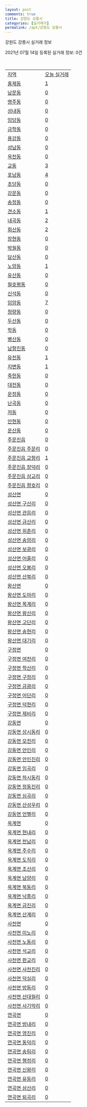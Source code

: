 ```yaml
---
layout: post
comments: true
title: 강원도 강릉시
categories: [실거래가]
permalink: /apt/강원도 강릉시
---
```


강원도 강릉시 실거래 정보

2021년 07월 14일 등록된 실거래 정보: 0건

<script type="text/javascript">
  google.charts.load('current', {'packages':['corechart']});
  google.charts.setOnLoadCallback(drawChart);

  function drawChart() {
    var data = google.visualization.arrayToDataTable([['거래일', '매매', '전월세', '전매'], ['20-07', 165, 107, 9], ['20-08', 278, 184, 12], ['20-09', 279, 140, 14], ['20-10', 358, 272, 24], ['20-11', 345, 262, 35], ['20-12', 360, 248, 36], ['21-01', 345, 243, 27], ['21-02', 322, 212, 45], ['21-03', 386, 191, 61], ['21-04', 349, 165, 23], ['21-05', 335, 167, 37], ['21-06', 285, 132, 11], ['21-07', 63, 30, 2]]);

    var options = {
      title: '최근 1년간 유형별 거래량 추이',
      legend: { position: 'bottom' }
    };

    var chart = new google.visualization.LineChart(document.getElementById('columnchart_material'));
    chart.draw(data, (options));
  }
</script>

<div id="columnchart_material" style="width: 95%; margin-left: -35px"></div>
<br>
<table class="sortable">
  <tr>
    <td><a href="#">지역</a></td>
    <td><a href="#">오늘 실거래</a></td>
  </tr>

  
  <tr class="item">
    <td><a href="강원도 강릉시 홍제동">홍제동</a></td>
    <td><a href="강원도 강릉시 홍제동">1</a></td>
  </tr>
    

  <tr class="item">
    <td><a href="강원도 강릉시 남문동">남문동</a></td>
    <td><a href="강원도 강릉시 남문동">0</a></td>
  </tr>
    

  <tr class="item">
    <td><a href="강원도 강릉시 명주동">명주동</a></td>
    <td><a href="강원도 강릉시 명주동">0</a></td>
  </tr>
    

  <tr class="item">
    <td><a href="강원도 강릉시 성내동">성내동</a></td>
    <td><a href="강원도 강릉시 성내동">0</a></td>
  </tr>
    

  <tr class="item">
    <td><a href="강원도 강릉시 임당동">임당동</a></td>
    <td><a href="강원도 강릉시 임당동">0</a></td>
  </tr>
    

  <tr class="item">
    <td><a href="강원도 강릉시 금학동">금학동</a></td>
    <td><a href="강원도 강릉시 금학동">0</a></td>
  </tr>
    

  <tr class="item">
    <td><a href="강원도 강릉시 용강동">용강동</a></td>
    <td><a href="강원도 강릉시 용강동">0</a></td>
  </tr>
    

  <tr class="item">
    <td><a href="강원도 강릉시 성남동">성남동</a></td>
    <td><a href="강원도 강릉시 성남동">0</a></td>
  </tr>
    

  <tr class="item">
    <td><a href="강원도 강릉시 옥천동">옥천동</a></td>
    <td><a href="강원도 강릉시 옥천동">0</a></td>
  </tr>
    

  <tr class="item">
    <td><a href="강원도 강릉시 교동">교동</a></td>
    <td><a href="강원도 강릉시 교동">3</a></td>
  </tr>
    

  <tr class="item">
    <td><a href="강원도 강릉시 포남동">포남동</a></td>
    <td><a href="강원도 강릉시 포남동">4</a></td>
  </tr>
    

  <tr class="item">
    <td><a href="강원도 강릉시 초당동">초당동</a></td>
    <td><a href="강원도 강릉시 초당동">0</a></td>
  </tr>
    

  <tr class="item">
    <td><a href="강원도 강릉시 강문동">강문동</a></td>
    <td><a href="강원도 강릉시 강문동">0</a></td>
  </tr>
    

  <tr class="item">
    <td><a href="강원도 강릉시 송정동">송정동</a></td>
    <td><a href="강원도 강릉시 송정동">0</a></td>
  </tr>
    

  <tr class="item">
    <td><a href="강원도 강릉시 견소동">견소동</a></td>
    <td><a href="강원도 강릉시 견소동">1</a></td>
  </tr>
    

  <tr class="item">
    <td><a href="강원도 강릉시 내곡동">내곡동</a></td>
    <td><a href="강원도 강릉시 내곡동">2</a></td>
  </tr>
    

  <tr class="item">
    <td><a href="강원도 강릉시 회산동">회산동</a></td>
    <td><a href="강원도 강릉시 회산동">2</a></td>
  </tr>
    

  <tr class="item">
    <td><a href="강원도 강릉시 장현동">장현동</a></td>
    <td><a href="강원도 강릉시 장현동">0</a></td>
  </tr>
    

  <tr class="item">
    <td><a href="강원도 강릉시 박월동">박월동</a></td>
    <td><a href="강원도 강릉시 박월동">0</a></td>
  </tr>
    

  <tr class="item">
    <td><a href="강원도 강릉시 담산동">담산동</a></td>
    <td><a href="강원도 강릉시 담산동">0</a></td>
  </tr>
    

  <tr class="item">
    <td><a href="강원도 강릉시 노암동">노암동</a></td>
    <td><a href="강원도 강릉시 노암동">1</a></td>
  </tr>
    

  <tr class="item">
    <td><a href="강원도 강릉시 유산동">유산동</a></td>
    <td><a href="강원도 강릉시 유산동">0</a></td>
  </tr>
    

  <tr class="item">
    <td><a href="강원도 강릉시 월호평동">월호평동</a></td>
    <td><a href="강원도 강릉시 월호평동">0</a></td>
  </tr>
    

  <tr class="item">
    <td><a href="강원도 강릉시 신석동">신석동</a></td>
    <td><a href="강원도 강릉시 신석동">0</a></td>
  </tr>
    

  <tr class="item">
    <td><a href="강원도 강릉시 입암동">입암동</a></td>
    <td><a href="강원도 강릉시 입암동">7</a></td>
  </tr>
    

  <tr class="item">
    <td><a href="강원도 강릉시 청량동">청량동</a></td>
    <td><a href="강원도 강릉시 청량동">0</a></td>
  </tr>
    

  <tr class="item">
    <td><a href="강원도 강릉시 두산동">두산동</a></td>
    <td><a href="강원도 강릉시 두산동">0</a></td>
  </tr>
    

  <tr class="item">
    <td><a href="강원도 강릉시 학동">학동</a></td>
    <td><a href="강원도 강릉시 학동">0</a></td>
  </tr>
    

  <tr class="item">
    <td><a href="강원도 강릉시 병산동">병산동</a></td>
    <td><a href="강원도 강릉시 병산동">0</a></td>
  </tr>
    

  <tr class="item">
    <td><a href="강원도 강릉시 남항진동">남항진동</a></td>
    <td><a href="강원도 강릉시 남항진동">0</a></td>
  </tr>
    

  <tr class="item">
    <td><a href="강원도 강릉시 유천동">유천동</a></td>
    <td><a href="강원도 강릉시 유천동">1</a></td>
  </tr>
    

  <tr class="item">
    <td><a href="강원도 강릉시 지변동">지변동</a></td>
    <td><a href="강원도 강릉시 지변동">1</a></td>
  </tr>
    

  <tr class="item">
    <td><a href="강원도 강릉시 죽헌동">죽헌동</a></td>
    <td><a href="강원도 강릉시 죽헌동">0</a></td>
  </tr>
    

  <tr class="item">
    <td><a href="강원도 강릉시 대전동">대전동</a></td>
    <td><a href="강원도 강릉시 대전동">0</a></td>
  </tr>
    

  <tr class="item">
    <td><a href="강원도 강릉시 운정동">운정동</a></td>
    <td><a href="강원도 강릉시 운정동">0</a></td>
  </tr>
    

  <tr class="item">
    <td><a href="강원도 강릉시 난곡동">난곡동</a></td>
    <td><a href="강원도 강릉시 난곡동">0</a></td>
  </tr>
    

  <tr class="item">
    <td><a href="강원도 강릉시 저동">저동</a></td>
    <td><a href="강원도 강릉시 저동">0</a></td>
  </tr>
    

  <tr class="item">
    <td><a href="강원도 강릉시 안현동">안현동</a></td>
    <td><a href="강원도 강릉시 안현동">0</a></td>
  </tr>
    

  <tr class="item">
    <td><a href="강원도 강릉시 운산동">운산동</a></td>
    <td><a href="강원도 강릉시 운산동">0</a></td>
  </tr>
    

  <tr class="item">
    <td><a href="강원도 강릉시 주문진읍">주문진읍</a></td>
    <td><a href="강원도 강릉시 주문진읍">0</a></td>
  </tr>
    

  <tr class="item">
    <td><a href="강원도 강릉시 주문진읍 주문리">주문진읍 주문리</a></td>
    <td><a href="강원도 강릉시 주문진읍 주문리">0</a></td>
  </tr>
    

  <tr class="item">
    <td><a href="강원도 강릉시 주문진읍 교항리">주문진읍 교항리</a></td>
    <td><a href="강원도 강릉시 주문진읍 교항리">1</a></td>
  </tr>
    

  <tr class="item">
    <td><a href="강원도 강릉시 주문진읍 장덕리">주문진읍 장덕리</a></td>
    <td><a href="강원도 강릉시 주문진읍 장덕리">0</a></td>
  </tr>
    

  <tr class="item">
    <td><a href="강원도 강릉시 주문진읍 삼교리">주문진읍 삼교리</a></td>
    <td><a href="강원도 강릉시 주문진읍 삼교리">0</a></td>
  </tr>
    

  <tr class="item">
    <td><a href="강원도 강릉시 주문진읍 향호리">주문진읍 향호리</a></td>
    <td><a href="강원도 강릉시 주문진읍 향호리">0</a></td>
  </tr>
    

  <tr class="item">
    <td><a href="강원도 강릉시 성산면">성산면</a></td>
    <td><a href="강원도 강릉시 성산면">0</a></td>
  </tr>
    

  <tr class="item">
    <td><a href="강원도 강릉시 성산면 구산리">성산면 구산리</a></td>
    <td><a href="강원도 강릉시 성산면 구산리">0</a></td>
  </tr>
    

  <tr class="item">
    <td><a href="강원도 강릉시 성산면 관음리">성산면 관음리</a></td>
    <td><a href="강원도 강릉시 성산면 관음리">0</a></td>
  </tr>
    

  <tr class="item">
    <td><a href="강원도 강릉시 성산면 금산리">성산면 금산리</a></td>
    <td><a href="강원도 강릉시 성산면 금산리">0</a></td>
  </tr>
    

  <tr class="item">
    <td><a href="강원도 강릉시 성산면 위촌리">성산면 위촌리</a></td>
    <td><a href="강원도 강릉시 성산면 위촌리">0</a></td>
  </tr>
    

  <tr class="item">
    <td><a href="강원도 강릉시 성산면 송암리">성산면 송암리</a></td>
    <td><a href="강원도 강릉시 성산면 송암리">0</a></td>
  </tr>
    

  <tr class="item">
    <td><a href="강원도 강릉시 성산면 보광리">성산면 보광리</a></td>
    <td><a href="강원도 강릉시 성산면 보광리">0</a></td>
  </tr>
    

  <tr class="item">
    <td><a href="강원도 강릉시 성산면 어흘리">성산면 어흘리</a></td>
    <td><a href="강원도 강릉시 성산면 어흘리">0</a></td>
  </tr>
    

  <tr class="item">
    <td><a href="강원도 강릉시 성산면 오봉리">성산면 오봉리</a></td>
    <td><a href="강원도 강릉시 성산면 오봉리">0</a></td>
  </tr>
    

  <tr class="item">
    <td><a href="강원도 강릉시 성산면 산북리">성산면 산북리</a></td>
    <td><a href="강원도 강릉시 성산면 산북리">0</a></td>
  </tr>
    

  <tr class="item">
    <td><a href="강원도 강릉시 왕산면">왕산면</a></td>
    <td><a href="강원도 강릉시 왕산면">0</a></td>
  </tr>
    

  <tr class="item">
    <td><a href="강원도 강릉시 왕산면 도마리">왕산면 도마리</a></td>
    <td><a href="강원도 강릉시 왕산면 도마리">0</a></td>
  </tr>
    

  <tr class="item">
    <td><a href="강원도 강릉시 왕산면 목계리">왕산면 목계리</a></td>
    <td><a href="강원도 강릉시 왕산면 목계리">0</a></td>
  </tr>
    

  <tr class="item">
    <td><a href="강원도 강릉시 왕산면 왕산리">왕산면 왕산리</a></td>
    <td><a href="강원도 강릉시 왕산면 왕산리">0</a></td>
  </tr>
    

  <tr class="item">
    <td><a href="강원도 강릉시 왕산면 고단리">왕산면 고단리</a></td>
    <td><a href="강원도 강릉시 왕산면 고단리">0</a></td>
  </tr>
    

  <tr class="item">
    <td><a href="강원도 강릉시 왕산면 송현리">왕산면 송현리</a></td>
    <td><a href="강원도 강릉시 왕산면 송현리">0</a></td>
  </tr>
    

  <tr class="item">
    <td><a href="강원도 강릉시 왕산면 대기리">왕산면 대기리</a></td>
    <td><a href="강원도 강릉시 왕산면 대기리">0</a></td>
  </tr>
    

  <tr class="item">
    <td><a href="강원도 강릉시 구정면">구정면</a></td>
    <td><a href="강원도 강릉시 구정면">0</a></td>
  </tr>
    

  <tr class="item">
    <td><a href="강원도 강릉시 구정면 여찬리">구정면 여찬리</a></td>
    <td><a href="강원도 강릉시 구정면 여찬리">0</a></td>
  </tr>
    

  <tr class="item">
    <td><a href="강원도 강릉시 구정면 학산리">구정면 학산리</a></td>
    <td><a href="강원도 강릉시 구정면 학산리">0</a></td>
  </tr>
    

  <tr class="item">
    <td><a href="강원도 강릉시 구정면 구정리">구정면 구정리</a></td>
    <td><a href="강원도 강릉시 구정면 구정리">0</a></td>
  </tr>
    

  <tr class="item">
    <td><a href="강원도 강릉시 구정면 금광리">구정면 금광리</a></td>
    <td><a href="강원도 강릉시 구정면 금광리">0</a></td>
  </tr>
    

  <tr class="item">
    <td><a href="강원도 강릉시 구정면 어단리">구정면 어단리</a></td>
    <td><a href="강원도 강릉시 구정면 어단리">0</a></td>
  </tr>
    

  <tr class="item">
    <td><a href="강원도 강릉시 구정면 덕현리">구정면 덕현리</a></td>
    <td><a href="강원도 강릉시 구정면 덕현리">0</a></td>
  </tr>
    

  <tr class="item">
    <td><a href="강원도 강릉시 구정면 제비리">구정면 제비리</a></td>
    <td><a href="강원도 강릉시 구정면 제비리">0</a></td>
  </tr>
    

  <tr class="item">
    <td><a href="강원도 강릉시 강동면">강동면</a></td>
    <td><a href="강원도 강릉시 강동면">0</a></td>
  </tr>
    

  <tr class="item">
    <td><a href="강원도 강릉시 강동면 상시동리">강동면 상시동리</a></td>
    <td><a href="강원도 강릉시 강동면 상시동리">0</a></td>
  </tr>
    

  <tr class="item">
    <td><a href="강원도 강릉시 강동면 모전리">강동면 모전리</a></td>
    <td><a href="강원도 강릉시 강동면 모전리">0</a></td>
  </tr>
    

  <tr class="item">
    <td><a href="강원도 강릉시 강동면 안인리">강동면 안인리</a></td>
    <td><a href="강원도 강릉시 강동면 안인리">0</a></td>
  </tr>
    

  <tr class="item">
    <td><a href="강원도 강릉시 강동면 안인진리">강동면 안인진리</a></td>
    <td><a href="강원도 강릉시 강동면 안인진리">0</a></td>
  </tr>
    

  <tr class="item">
    <td><a href="강원도 강릉시 강동면 임곡리">강동면 임곡리</a></td>
    <td><a href="강원도 강릉시 강동면 임곡리">0</a></td>
  </tr>
    

  <tr class="item">
    <td><a href="강원도 강릉시 강동면 하시동리">강동면 하시동리</a></td>
    <td><a href="강원도 강릉시 강동면 하시동리">0</a></td>
  </tr>
    

  <tr class="item">
    <td><a href="강원도 강릉시 강동면 정동진리">강동면 정동진리</a></td>
    <td><a href="강원도 강릉시 강동면 정동진리">0</a></td>
  </tr>
    

  <tr class="item">
    <td><a href="강원도 강릉시 강동면 심곡리">강동면 심곡리</a></td>
    <td><a href="강원도 강릉시 강동면 심곡리">0</a></td>
  </tr>
    

  <tr class="item">
    <td><a href="강원도 강릉시 강동면 산성우리">강동면 산성우리</a></td>
    <td><a href="강원도 강릉시 강동면 산성우리">0</a></td>
  </tr>
    

  <tr class="item">
    <td><a href="강원도 강릉시 강동면 언별리">강동면 언별리</a></td>
    <td><a href="강원도 강릉시 강동면 언별리">0</a></td>
  </tr>
    

  <tr class="item">
    <td><a href="강원도 강릉시 옥계면">옥계면</a></td>
    <td><a href="강원도 강릉시 옥계면">0</a></td>
  </tr>
    

  <tr class="item">
    <td><a href="강원도 강릉시 옥계면 현내리">옥계면 현내리</a></td>
    <td><a href="강원도 강릉시 옥계면 현내리">0</a></td>
  </tr>
    

  <tr class="item">
    <td><a href="강원도 강릉시 옥계면 천남리">옥계면 천남리</a></td>
    <td><a href="강원도 강릉시 옥계면 천남리">0</a></td>
  </tr>
    

  <tr class="item">
    <td><a href="강원도 강릉시 옥계면 주수리">옥계면 주수리</a></td>
    <td><a href="강원도 강릉시 옥계면 주수리">0</a></td>
  </tr>
    

  <tr class="item">
    <td><a href="강원도 강릉시 옥계면 도직리">옥계면 도직리</a></td>
    <td><a href="강원도 강릉시 옥계면 도직리">0</a></td>
  </tr>
    

  <tr class="item">
    <td><a href="강원도 강릉시 옥계면 조산리">옥계면 조산리</a></td>
    <td><a href="강원도 강릉시 옥계면 조산리">0</a></td>
  </tr>
    

  <tr class="item">
    <td><a href="강원도 강릉시 옥계면 남양리">옥계면 남양리</a></td>
    <td><a href="강원도 강릉시 옥계면 남양리">0</a></td>
  </tr>
    

  <tr class="item">
    <td><a href="강원도 강릉시 옥계면 북동리">옥계면 북동리</a></td>
    <td><a href="강원도 강릉시 옥계면 북동리">0</a></td>
  </tr>
    

  <tr class="item">
    <td><a href="강원도 강릉시 옥계면 낙풍리">옥계면 낙풍리</a></td>
    <td><a href="강원도 강릉시 옥계면 낙풍리">0</a></td>
  </tr>
    

  <tr class="item">
    <td><a href="강원도 강릉시 옥계면 금진리">옥계면 금진리</a></td>
    <td><a href="강원도 강릉시 옥계면 금진리">0</a></td>
  </tr>
    

  <tr class="item">
    <td><a href="강원도 강릉시 옥계면 산계리">옥계면 산계리</a></td>
    <td><a href="강원도 강릉시 옥계면 산계리">0</a></td>
  </tr>
    

  <tr class="item">
    <td><a href="강원도 강릉시 사천면">사천면</a></td>
    <td><a href="강원도 강릉시 사천면">0</a></td>
  </tr>
    

  <tr class="item">
    <td><a href="강원도 강릉시 사천면 미노리">사천면 미노리</a></td>
    <td><a href="강원도 강릉시 사천면 미노리">0</a></td>
  </tr>
    

  <tr class="item">
    <td><a href="강원도 강릉시 사천면 노동리">사천면 노동리</a></td>
    <td><a href="강원도 강릉시 사천면 노동리">0</a></td>
  </tr>
    

  <tr class="item">
    <td><a href="강원도 강릉시 사천면 석교리">사천면 석교리</a></td>
    <td><a href="강원도 강릉시 사천면 석교리">0</a></td>
  </tr>
    

  <tr class="item">
    <td><a href="강원도 강릉시 사천면 판교리">사천면 판교리</a></td>
    <td><a href="강원도 강릉시 사천면 판교리">0</a></td>
  </tr>
    

  <tr class="item">
    <td><a href="강원도 강릉시 사천면 사천진리">사천면 사천진리</a></td>
    <td><a href="강원도 강릉시 사천면 사천진리">0</a></td>
  </tr>
    

  <tr class="item">
    <td><a href="강원도 강릉시 사천면 덕실리">사천면 덕실리</a></td>
    <td><a href="강원도 강릉시 사천면 덕실리">0</a></td>
  </tr>
    

  <tr class="item">
    <td><a href="강원도 강릉시 사천면 방동리">사천면 방동리</a></td>
    <td><a href="강원도 강릉시 사천면 방동리">0</a></td>
  </tr>
    

  <tr class="item">
    <td><a href="강원도 강릉시 사천면 산대월리">사천면 산대월리</a></td>
    <td><a href="강원도 강릉시 사천면 산대월리">0</a></td>
  </tr>
    

  <tr class="item">
    <td><a href="강원도 강릉시 사천면 사기막리">사천면 사기막리</a></td>
    <td><a href="강원도 강릉시 사천면 사기막리">0</a></td>
  </tr>
    

  <tr class="item">
    <td><a href="강원도 강릉시 연곡면">연곡면</a></td>
    <td><a href="강원도 강릉시 연곡면">0</a></td>
  </tr>
    

  <tr class="item">
    <td><a href="강원도 강릉시 연곡면 방내리">연곡면 방내리</a></td>
    <td><a href="강원도 강릉시 연곡면 방내리">0</a></td>
  </tr>
    

  <tr class="item">
    <td><a href="강원도 강릉시 연곡면 영진리">연곡면 영진리</a></td>
    <td><a href="강원도 강릉시 연곡면 영진리">0</a></td>
  </tr>
    

  <tr class="item">
    <td><a href="강원도 강릉시 연곡면 동덕리">연곡면 동덕리</a></td>
    <td><a href="강원도 강릉시 연곡면 동덕리">0</a></td>
  </tr>
    

  <tr class="item">
    <td><a href="강원도 강릉시 연곡면 송림리">연곡면 송림리</a></td>
    <td><a href="강원도 강릉시 연곡면 송림리">0</a></td>
  </tr>
    

  <tr class="item">
    <td><a href="강원도 강릉시 연곡면 행정리">연곡면 행정리</a></td>
    <td><a href="강원도 강릉시 연곡면 행정리">0</a></td>
  </tr>
    

  <tr class="item">
    <td><a href="강원도 강릉시 연곡면 신왕리">연곡면 신왕리</a></td>
    <td><a href="강원도 강릉시 연곡면 신왕리">0</a></td>
  </tr>
    

  <tr class="item">
    <td><a href="강원도 강릉시 연곡면 유등리">연곡면 유등리</a></td>
    <td><a href="강원도 강릉시 연곡면 유등리">0</a></td>
  </tr>
    

  <tr class="item">
    <td><a href="강원도 강릉시 연곡면 삼산리">연곡면 삼산리</a></td>
    <td><a href="강원도 강릉시 연곡면 삼산리">0</a></td>
  </tr>
    

  <tr class="item">
    <td><a href="강원도 강릉시 연곡면 퇴곡리">연곡면 퇴곡리</a></td>
    <td><a href="강원도 강릉시 연곡면 퇴곡리">0</a></td>
  </tr>
    


</table>


    